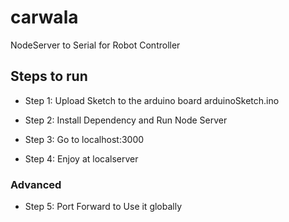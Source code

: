 # carwala
NodeServer to Serial for Robot Controller

## Steps to run

- Step 1: Upload Sketch to the arduino board arduinoSketch.ino

- Step 2: Install Dependency and Run Node Server

- Step 3: Go to localhost:3000

- Step 4: Enjoy at localserver

### Advanced

- Step 5: Port Forward to Use it globally




